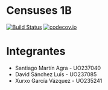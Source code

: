 Censuses 1B 
=========
[![Build Status](https://travis-ci.org/Arquisoft/censuses_1b.svg?branch=master)](https://travis-ci.org/Arquisoft/censuses_1b)
[![codecov.io](https://codecov.io/github/Arquisoft/censuses_1b/coverage.svg?branch=master)](https://codecov.io/github/Arquisoft/censuses_1b?branch=master)
# Integrantes
* Santiago Martín Agra - UO237040
* David Sánchez Luis - UO237085
* Xurxo García Vázquez - UO235241
